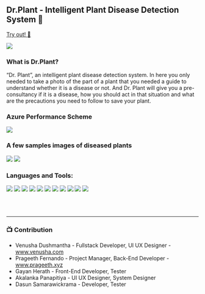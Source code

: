 ## Dr.Plant - Intelligent Plant Disease Detection System 🌱

[Try out!  🍃  ](https://drplant.venusha.com/app)

<img src="https://i.ibb.co/DDHgrgZ/cover-drplant.png"/>

### What is Dr.Plant?

“Dr. Plant”, an intelligent plant disease detection system. In here you only needed
to take a photo of the part of a plant that you needed a guide to understand whether it is a disease
or not. And Dr. Plant will give you a pre-consultancy if it is a disease, how you should act in that
situation and what are the precautions you need to follow to save your plant.

### Azure Performance Scheme </br>
<img src="https://i.ibb.co/p42np7m/Screenshot-169.png">

<br>

### A few samples images of diseased plants
<img src="https://i.ibb.co/1nXRbDb/Screenshot-171.png">
<img src="https://i.ibb.co/0VF7CMs/Screenshot-170.png">

### Languages and Tools:
<p float="left">
<img src="https://img.shields.io/badge/React-20232A?style=for-the-badge&logo=react&logoColor=61DAFB">
<img src="https://img.shields.io/badge/PHP-777BB4?style=for-the-badge&logo=php&logoColor=white">
<img src="https://img.shields.io/badge/HTML5-E34F26?style=for-the-badge&logo=html5&logoColor=white">
<img src="	https://img.shields.io/badge/JavaScript-323330?style=for-the-badge&logo=javascript&logoColor=F7DF1E">
<img src="https://img.shields.io/badge/json-5E5C5C?style=for-the-badge&logo=json&logoColor=white">
<img src="https://img.shields.io/badge/microsoft%20azure-0089D6?style=for-the-badge&logo=microsoft-azure&logoColor=white">
<img src="https://img.shields.io/badge/CSS3-1572B6?style=for-the-badge&logo=css3&logoColor=white">
<img src="https://img.shields.io/badge/Visual_Studio_Code-0078D4?style=for-the-badge&logo=visual%20studio%20code&logoColor=white">
<img src="https://img.shields.io/badge/Notepad++-90E59A.svg?style=for-the-badge&logo=notepad%2B%2B&logoColor=black">
<img src="https://img.shields.io/badge/Postman-FF6C37?style=for-the-badge&logo=Postman&logoColor=white">
<img src="https://img.shields.io/badge/Adobe%20XD-470137?style=for-the-badge&logo=Adobe%20XD&logoColor=#FF61F6">
</p>

<br />
<br />

---

### 📺 Contribution

- Venusha Dushmantha - Fullstack Developer, UI UX Designer - www.venusha.com
- Prageeth Fernando - Project Manager, Back-End Developer - www.prageeth.xyz 
- Gayan Herath - Front-End Developer, Tester 
- Akalanka Panapitiya - UI UX Designer, System Designer
- Dasun Samarawickrama - Developer, Tester 





